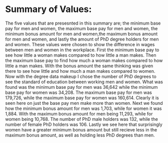 # Summary of Values:

The five values that are presesnted in this summary are; the minimum base pay for men and women, the maximum base pay for men and women, the minimum bonus 
amount for men and women,the maximum bonus amount for men and women, and lastly the amount of PhD degree holders for men and women. These values were chosen to show the
difference in wages between men and women in the workplace. First the minimum base pay to see how little a woman makes compared to how little a man makes. 
Then the maximum base pay to find how much a woman makes compared to how little a man makes. With the bonus amount the same thinking was given there to see how 
little and how much a man makes compared to women. Now with the degree data makeup I chose the number of PhD degrees to see the standard of education between 
working men and women.
What was found was the minimum base pay for men was 36,642 while the minimum base pay for women was 34,208. The maximum base pay for men was 179,726, while the
maximum base pay for women was 160,614. Clearly it is seen here on just the base pay men make more than women. Next we found how the minimum bonus amount for men was
1,703, while for women it was 1,884. With the maximum bonus amount for men being  11,293, while for women being 10,768. The number of PhD male holders was 132,
while the number of female PhD holders was 106. Lastly we see here that surprisingly women have a greater minimum bonus amount but still recieve less in the maximum bonus amount, as well as holding less PhD degrees than men.

